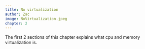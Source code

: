 ```yaml
---
title: No virtualization
author: Zac
image: NoVirtualization.jpeg
chapter: 2
---
```

The first 2 sections of this chapter explains what cpu and memory virtualization is.
